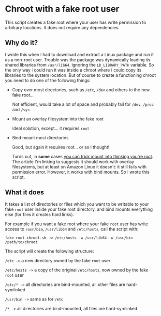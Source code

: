 # Chroot with a fake root user

This script creates a fake root where your user has write permission to arbitrary locations. It does not require any dependencies.

## Why do it?

I wrote this when I had to download and extract a Linux package and run it as a non-root user. Trouble was the package was dynamically loading its shared libraries from `/usr/lib64`, ignoring the `LD_LIBRARY_PATH` variable. So the only way I could run it was inside a chroot where I could copy its libraries to the system location. But of course to create a functioning chroot you need to do one of the following things:

* Copy over most directories, such as `/etc`, `/dev` and others to the new fake root...
	
	Not efficient, would take a lot of space and probably fail for `/dev`, `/proc` and `/sys`.
	
* Mount an overlay filesystem into the fake root

	Ideal solution, except... it requires `root`
	
* Bind mount most directories

	Good, but again it requires root... or so I thought!
	
	Turns out, in **some** cases [you can trick mount into thinking you're root](https://mostlyuseful.tech/posts/overlay-mounting/). The article I'm linking to suggests it should work with overlay filesystems, but at least on Amazon Linux it doesn't: it still fails with permission error. However, it works with bind mounts. So I wrote this script.
	
## What it does

It takes a list of directories or files which you want to be writable to your fake `root` user inside your fake root directory, and bind mounts everything else (for files it creates hard links).

For example if you want a fake root where your fake `root` user has write access to `/usr/bin`, `/usr/lib64` and `/etc/hosts`, call the script with:

```
fake-root-chroot.sh -w /etc/hosts -w /usr/lib64 -w /usr/bin /path/to/chroot
```

The script will create the following structure:

`/etc ->` a new directory owned by the fake `root` user

`/etc/hosts ->` a copy of the original `/etc/hosts`, now owned by the fake `root` user

`/etc/* ->` all directories are bind-mounted, all other files are hard-symlinked

`/usr/bin ->` same as for `/etc`

`/* ->` all directories are bind-mounted, all files are hard-symlinked 
